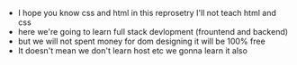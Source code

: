 - I hope you know css and html in this reprosetry I'll not teach html and css
- here we're going to learn full stack devlopment (frountend and backend)
- but we will not spent money for dom designing it will be 100% free
- It doesn't mean we don't learn host etc we gonna learn it also